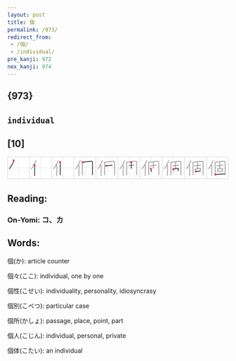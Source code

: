 ```yaml
---
layout: post
title: 個
permalink: /973/
redirect_from:
 - /個/
 - /individual/
pre_kanji: 972
nex_kanji: 974
---
```


## {973}

## `individual`

## [10]

<div class="stroke"><img src="../images/E5808B.png" /></div>

## Reading:

### On-Yomi: コ、カ

## Words:

個(か): article counter

個々(ここ): individual, one by one

個性(こせい): individuality, personality, idiosyncrasy

個別(こべつ): particular case

個所(かしょ): passage, place, point, part

個人(こじん): individual, personal, private

個体(こたい): an individual
